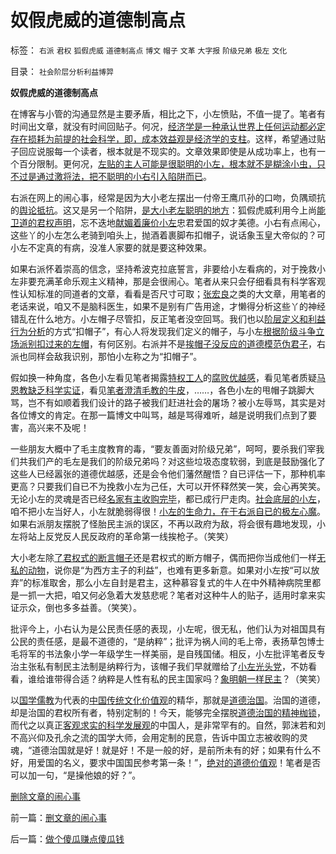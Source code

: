 # 奴假虎威的道德制高点

标签： `右派` `君权` `狐假虎威` `道德制高点` `博文` `帽子` `文革` `大字报` `阶级兄弟` `极左` `文化` 

目录： `社会阶层分析利益博羿`

**奴假虎威的道德制高点**

在博客与小管的沟通显然是主要矛盾，相比之下，小左愤贴，不值一提了。笔者有时间出文章，就没有时间回贴子。何况，[经济学是一种承认世界上任何运动都必定存在损耗为前提的社会科学，即，成本效益观是经济学的支柱](../../../2009/9/9/经济学，政治中的经济学和“政治经济学”.md)。这样，希望通过贴子回应说服每一个读者，根本就是不现实的。文章效果即使是从成功率上，也有一个百分限制。更何况，[左贴的主人可能是很聪明的小左，根本就不是糊涂小虫，只不过是通过激将法，把不聪明的小右引入陷阱而已](http://hi.baidu.com/darthchn/blog/item/e7a4e8dbf31a47d2b7fd4858.html)。

右派在网上的闹心事，经常是因为大小老左摆出一付帝王鹰爪孙的口吻，负隅顽抗的[舆论抵抗](../../../2009/8/10/舆论层精神抵抗法.md)。这又是另一个陷阱，[是大小老左聪明的地方](http://hi.baidu.com/darthchn/blog/item/e7a4e8dbf31a47d2b7fd4858.html)：狐假虎威利用今上尚[能卫道的君权声明](../../../2009/9/3/谁主张谁维护，妥协是实力平衡的结果.md)，忘不迭地[献媚着廉价小左](../../../2008/11/10/爱国，并不是做个廉价愤青喊打喊杀.md)忠君爱国的奴才美德。小右有点闹心，这些丫的小左怎么老骑到咱头上，抛酒着裹脚布扣帽子，说话象玉皇大帝似的？可小左不定真的有病，没准人家要的就是要这种效果。

如果右派怀着崇高的信念，坚持希波克拉底誓言，非要给小左看病的，对于挽救小左非要充满革命乐观主义精神，那是会很闹心。笔者从来只会仔细看具有科学客观性认知标准的同道者的文章，看看是否尺寸可取；[张宏良](http://blog.sina.com.cn/s/blog_5563a64d0100dkfr.html)之类的大文章，用笔者的老话来说，咱又不是脑科医生，如果不是别有广告用途，才懒得分析这些丫的神经错乱在什么地方。小左帽子尽管扣，反正笔者没空回骂。我们也以[阶层定义和利益行为分析](../../../2009/8/14/中国社会按权益得失分割的五种阶层类型.md)的方式“扣帽子”，有心人将发现我们定义的帽子，与小左[根据阶级斗争立场派别扣过来的左帽](../../../2009/8/21/道德治国之阶级成分决定利益立场论.md)，有何区别。右派并不是[挨帽子没反应的道德模范伪君子](../../../2009/6/12/君子不是伪君子，不做道德先生.md)，右派也同样会敌我识别，那怕小左称之为“扣帽子”。

假如换一种角度，各色小左看见笔者揭露[特权工人](../../../2009/8/6/一些可怜人有其可憎之处.md)的[腐败优越感](../../../2009/7/26/极左特权卫士的道德优越感来自何处.md)，看见笔者质疑[马恩教缺乏科学实证](../../../2009/5/9/人性本私！马列信仰和唯心主义的关系.md)，看见[笔者澄清毛教的牛皮](http://hi.baidu.com/darthchn/blog/item/b8eb1f1f0a47da164134179b.html)，……，各色小左的甩帽子跳脚大骂，岂不有如顺着我们设计的路子被我们赶进社会的屠场？被小左辱骂，其实是对各位博文的肯定。在那一篇博文中叫骂，越是骂得难听，越是说明我们点到了要害，高兴来不及呢！

一些朋友大概中了毛主度教育的毒，“要友善面对阶级兄弟”，呵呵，要杀我们宰我们共我们产的毛左是我们的阶级兄弟吗？对这些垃圾态度软弱，到底是鼓励强化了这些人已经嚣张的道德优越感，还是会令他们藩然醒悟？自已评估一下，那种机率更高？只要我们自已不为挽救小左为己任，大可以开怀释然笑一笑，会心再笑笑。无论小左的灵魂是否已经[名家有主收购完毕](../../../2009/7/29/过分崇拜理论和哲学的社会文化必定崇拜权威.md)，都已成行尸走肉。[社会底层的小左](http://hi.baidu.com/darthchn/blog/item/0c1a63b59081627a8bd4b2bc.html)，咱不把小左当好人，小左就脆弱得很！[小左的生命力，在于右派自已的极左心魔](../../../2009/7/26/极左生命力取决于右派的人格心魔.md)。如果右派朋友摆脱了怪胎民主派的误区，不再以政府为敌，将会很有趣地发现，小左将站上反党反人民反政府的革命第一线挨枪子。（笑笑）

大小老左除[了君权式的断言帽子](../../../2008/10/10/中国式诡辩：官本位文化之权位崇拜心魔.md)还是君权式的断方帽子，偶而把你当成他们一样[无私的动物](../../../2009/6/26/无私信仰者人格安附？.md)，说你是“为西方主子的利益”，也难有更多新意。如果对小左按“可以放弃”的标准取舍，那么小左自封是君主，这种慕容复式的牛人在中外精神病院里都是一抓一大把，咱又何必急着大发慈悲呢？笔者对这种牛人的贴子，适用时拿来实证示众，倒也多多益善。（笑笑）。

批评今上，小右认为是公民责任感的表现，小左呢，很无私，他们认为对祖国具有公民的责任感，是最不道德的，“是纳粹”；批评为祸人间的毛上帝，表扬草包博士毛将军的书法象小学一年级学生一样美丽，是自残国储。相反，小左批评笔者反专治主张私有制民主法制是纳粹行为，该帽子我们早就赠给了[小左光头党](http://hi.baidu.com/darthchn/blog/item/938c3312664c5fd9f7039eb2.html)，不妨看看，谁给谁带得合适？纳粹是人性有私的民主国家吗？[象明朝一样民主](http://hi.baidu.com/darthchn/blog/item/b8eb1f1f6f3cff164034173e.html)？（笑笑）

以[国学儒教](../../../2009/6/22/国学儒教的科学精华在无私的服从美德.md)为代表的[中国传统文化价值观](../../../2008/7/29/个人主义思想被阉割更多来自民间“传统文化”.md)的精华，那就是[道德治国](../../../2009/8/21/道德治国之阶级成分决定利益立场论.md)。治国的道德，却是治国的君权所有者，特别定制的！今天，能够完全摆脱[道德治国的精神枷锁](../../../2008/7/30/道德治国，走在内战消亡的路上.md)，而代之以真正[客观求实的科学发展观](../../../2009/4/25/科学，民主和科学的发展观.md)的中国人，是非常罕有的。自然，郭沫若和刘不高兴仰及孔余之流的国学大师，会用定制的民意，告诉中国立志被收购的灵魂，“道德治国就是好！就是好！不是一般的好，是前所未有的好；如果有什么不好，用爱国的名义，要求中国国民参考第一条！”，[绝对的道德价值观](http://blog.163.com/darthvad/blog/static/53399470200921282752313/)！笔者是否可以加一句，“是操他娘的好？”。

[删除文章的闹心事](../../../2009/10/8/删文章的闹心事.md)

前一篇：[删文章的闹心事](../../../2009/10/8/删文章的闹心事.md)

后一篇：[做个傻瓜赚点傻瓜钱](../../../2009/10/9/做个傻瓜赚点傻瓜钱.md)